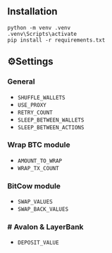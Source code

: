 ## Installation
```
python -m venv .venv
.venv\Scripts\activate
pip install -r requirements.txt
```

## ⚙️Settings

### General

* `SHUFFLE_WALLETS` 
* `USE_PROXY` 
* `RETRY_COUNT` 
* `SLEEP_BETWEEN_WALLETS`
* `SLEEP_BETWEEN_ACTIONS`

### Wrap BTC module

* `AMOUNT_TO_WRAP` 
* `WRAP_TX_COUNT` 

### BitCow module

* `SWAP_VALUES` 
* `SWAP_BACK_VALUES`

### # Avalon & LayerBank

* `DEPOSIT_VALUE` 
